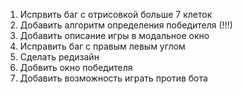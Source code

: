 1. Испрвить баг с отрисовкой больше 7 клеток
2. Добавить алгоритм определения победителя (!!!)
3. Добавить описание игры в модальное окно 
4. Исправить баг с правым левым углом 
5. Сделать редизайн
6. Добвить окно победителя 
7. Добавить возможность играть против бота
